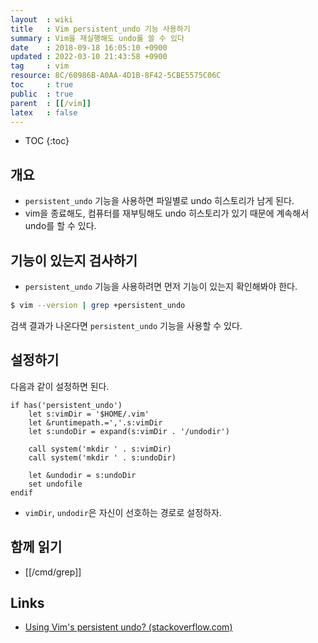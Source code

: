 ```yaml
---
layout  : wiki
title   : Vim persistent_undo 기능 사용하기
summary : Vim을 재실행해도 undo를 쓸 수 있다
date    : 2018-09-18 16:05:10 +0900
updated : 2022-03-10 21:43:58 +0900
tag     : vim
resource: 8C/60986B-A0AA-4D1B-8F42-5CBE5575C06C
toc     : true
public  : true
parent  : [[/vim]]
latex   : false
---
```

* TOC
{:toc}

## 개요

* `persistent_undo` 기능을 사용하면 파일별로 undo 히스토리가 남게 된다.
* vim을 종료해도, 컴퓨터를 재부팅해도 undo 히스토리가 있기 때문에 계속해서 undo를 할 수 있다.

## 기능이 있는지 검사하기

* `persistent_undo` 기능을 사용하려면 먼저 기능이 있는지 확인해봐야 한다.

```sh
$ vim --version | grep +persistent_undo
```

검색 결과가 나온다면 `persistent_undo` 기능을 사용할 수 있다.

## 설정하기

다음과 같이 설정하면 된다.

```viml
if has('persistent_undo')
    let s:vimDir = '$HOME/.vim'
    let &runtimepath.=','.s:vimDir
    let s:undoDir = expand(s:vimDir . '/undodir')

    call system('mkdir ' . s:vimDir)
    call system('mkdir ' . s:undoDir)

    let &undodir = s:undoDir
    set undofile
endif
```

* `vimDir`, `undodir`은 자신이 선호하는 경로로 설정하자.

## 함께 읽기

- [[/cmd/grep]]

## Links

* [Using Vim's persistent undo? (stackoverflow.com)](https://stackoverflow.com/questions/5700389/using-vims-persistent-undo )


